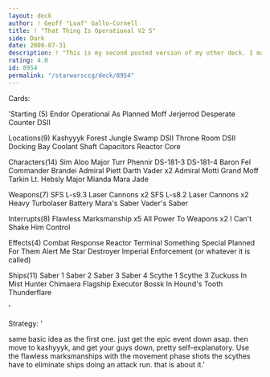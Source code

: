 ```yaml
---
layout: deck
author: ! Geoff "Loaf" Gallo-Cornell
title: ! "That Thing Is Operational V2 5"
side: Dark
date: 2000-07-31
description: ! "This is my second posted version of my other deck. I made some revisions, and made it stronger for ground attacks."
rating: 4.0
id: 8954
permalink: "/starwarsccg/deck/8954"
---
```

Cards: 

'Starting (5)
Endor
Operational As Planned
Moff Jerjerrod
Desperate Counter
DSII

Locations(9)
Kashyyyk
 Forest
 Jungle
 Swamp
DSII Throne Room
DSII Docking Bay
Coolant Shaft
Capacitors
Reactor Core


Characters(14)
Sim Aloo
Major Turr Phennir
DS-181-3
DS-181-4
Baron Fel
Commander Brandei
Admiral Piett
Darth Vader x2
Admiral Motti
Grand Moff Tarkin
Lt. Hebsly
Major Mianda
Mara Jade

Weapons(7)
SFS L-s9.3 Laser Cannons x2
SFS L-s8.2 Laser Cannons x2
Heavy Turbolaser Battery
Mara's Saber
Vader's Saber

Interrupts(8)
Flawless Marksmanship x5
All Power To Weapons x2
I Can't Shake Him
Control


Effects(4)
Combat Response
Reactor Terminal
Something Special Planned For Them
Alert Me Star Destroyer
Imperial Enforcement (or whatever it is called)


Ships(11)
Saber 1
Saber 2
Saber 3
Saber 4
Scythe 1
Scythe 3
Zuckuss In Mist Hunter
Chimaera
Flagship Executor
Bossk In Hound's Tooth
Thunderflare

'

Strategy: '

same basic idea as the first one. just get the epic event down asap. then move to kashyyyk, and get your guys down, pretty self-explanatory. Use the flawless marksmanships with the movement phase shots the scythes have to eliminate ships doing an attack run. that is about it.'
